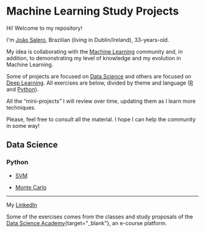# Machine Learning Study Projects 
 
 Hi! Welcome to my repository!
 
 I'm [João Salero](https://www.linkedin.com/in/jo%C3%A3o-s-37aa011a8/), Brazilian (living in Dublin/Ireland), 33-years-old. 

 My idea is collaborating with the [Machine Learning](https://en.wikipedia.org/wiki/Machine_learning) community and, in addition, to demonstrating my level of knowledge and my evolution in Machine Learning. 

 Some of projects are focused on [Data Science](https://en.wikipedia.org/wiki/Data_science) and others are focused on [Deep Learning](https://en.wikipedia.org/wiki/Deep_learning). All exercises are below, divided by theme and language ([R](https://www.r-project.org/) and [Python](https://www.python.org/)).

 All the “mini-projects” I will review over time, updating them as I learn more techniques.

 Please, feel free to consult all the material. I hope I can help the community in some way!


## Data Science
 ### Python
- [SVM](https://github.com/Joao-Salero/Data-Science-Projects/tree/master/SVM)

- [Monte Carlo](https://github.com/Joao-Salero/Data-Science-Projects/tree/master/MonteCarlo)







---
My [LinkedIn](https://www.linkedin.com/in/jo%C3%A3o-s-37aa011a8/)

Some of the exercises comes from the classes and study proposals of the [Data Science Academy](https://www.datascienceacademy.com.br/){target="_blank"}, an e-course platform.